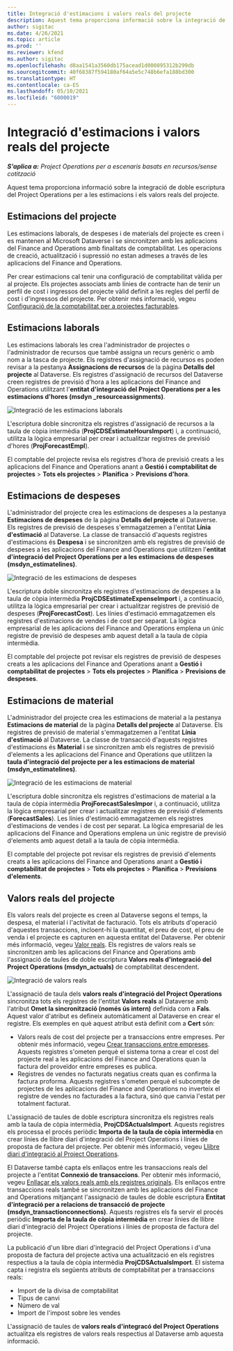 ```yaml
---
title: Integració d'estimacions i valors reals del projecte
description: Aquest tema proporciona informació sobre la integració de doble escriptura del Project Operations per a les estimacions i els valors reals del projecte.
author: sigitac
ms.date: 4/26/2021
ms.topic: article
ms.prod: ''
ms.reviewer: kfend
ms.author: sigitac
ms.openlocfilehash: d8aa1541a3560db175acead1d000895312b299db
ms.sourcegitcommit: 40f68387f594180af64a5e5c748b6efa188bd300
ms.translationtype: HT
ms.contentlocale: ca-ES
ms.lasthandoff: 05/10/2021
ms.locfileid: "6000019"
---
```

# <a name="project-estimates-and-actuals-integration"></a>Integració d'estimacions i valors reals del projecte

_**S'aplica a:** Project Operations per a escenaris basats en recursos/sense cotització_

Aquest tema proporciona informació sobre la integració de doble escriptura del Project Operations per a les estimacions i els valors reals del projecte.

## <a name="project-estimates"></a>Estimacions del projecte

Les estimacions laborals, de despeses i de materials del projecte es creen i es mantenen al Microsoft Dataverse i se sincronitzen amb les aplicacions del Finance and Operations amb finalitats de comptabilitat. Les operacions de creació, actualització i supressió no estan admeses a través de les aplicacions del Finance and Operations.

Per crear estimacions cal tenir una configuració de comptabilitat vàlida per al projecte. Els projectes associats amb línies de contracte han de tenir un perfil de cost i ingressos del projecte vàlid definit a les regles del perfil de cost i d'ingressos del projecte. Per obtenir més informació, vegeu [Configuració de la comptabilitat per a projectes facturables](../project-accounting/configure-accounting-billable-projects.md#configure-project-cost-and-revenue-profile-rules).

## <a name="labor-estimates"></a>Estimacions laborals

Les estimacions laborals les crea l'administrador de projectes o l'administrador de recursos que també assigna un recurs genèric o amb nom a la tasca de projecte. Els registres d'assignació de recursos es poden revisar a la pestanya **Assignacions de recursos** de la pàgina **Detalls del projecte** al Dataverse. Els registres d'assignació de recursos del Dataverse creen registres de previsió d'hora a les aplicacions del Finance and Operations utilitzant l'**entitat d'integració del Project Operations per a les estimacions d'hores (msdyn \_resourceassignments)**.

   ![Integració de les estimacions laborals](./Media/DW4LaborEstimates.png)

L'escriptura doble sincronitza els registres d'assignació de recursos a la taula de còpia intermèdia (**ProjCDSEstimateHoursImport**) i, a continuació, utilitza la lògica empresarial per crear i actualitzar registres de previsió d'hores (**ProjForecastEmpl**).

El comptable del projecte revisa els registres d'hora de previsió creats a les aplicacions del Finance and Operations anant a **Gestió i comptabilitat de projectes** > **Tots els projectes** > **Planifica** > **Previsions d'hora**.

## <a name="expense-estimates"></a>Estimacions de despeses

L'administrador del projecte crea les estimacions de despeses a la pestanya **Estimacions de despeses** de la pàgina **Detalls del projecte** al Dataverse. Els registres de previsió de despeses s'emmagatzemen a l'entitat **Línia d'estimació** al Dataverse. La classe de transacció d'aquests registres d'estimacions és **Despesa** i se sincronitzen amb els registres de previsió de despeses a les aplicacions del Finance and Operations que utilitzen l'**entitat d'integració del Project Operations per a les estimacions de despeses (msdyn\_estimatelines)**.

   ![Integració de les estimacions de despeses](./Media/DW4ExpenseEstimates.png)

L'escriptura doble sincronitza els registres d'estimacions de despeses a la taula de còpia intermèdia **ProjCDSEstimateExpenseImport** i, a continuació, utilitza la lògica empresarial per crear i actualitzar registres de previsió de despeses (**ProjForecastCost**). Les línies d'estimació emmagatzemen els registres d'estimacions de vendes i de cost per separat. La lògica empresarial de les aplicacions del Finance and Operations emplena un únic registre de previsió de despeses amb aquest detall a la taula de còpia intermèdia.

El comptable del projecte pot revisar els registres de previsió de despeses creats a les aplicacions del Finance and Operations anant a **Gestió i comptabilitat de projectes** > **Tots els projectes** > **Planifica** > **Previsions de despeses**.

## <a name="material-estimates"></a>Estimacions de material

L'administrador del projecte crea les estimacions de material a la pestanya **Estimacions de material** de la pàgina **Detalls del projecte** al Dataverse. Els registres de previsió de material s'emmagatzemen a l'entitat **Línia d'estimació** al Dataverse. La classe de transacció d'aquests registres d'estimacions és **Material** i se sincronitzen amb els registres de previsió d'elements a les aplicacions del Finance and Operations que utilitzen la **taula d'integració del projecte per a les estimacions de material (msdyn\_estimatelines)**.

   ![Integració de les estimacions de material](./Media/DW4MaterialEstimates.png)

L'escriptura doble sincronitza els registres d'estimacions de material a la taula de còpia intermèdia **ProjForecastSalesImpor** i, a continuació, utilitza la lògica empresarial per crear i actualitzar registres de previsió d'elements (**ForecastSales**). Les línies d'estimació emmagatzemen els registres d'estimacions de vendes i de cost per separat. La lògica empresarial de les aplicacions del Finance and Operations emplena un únic registre de previsió d'elements amb aquest detall a la taula de còpia intermèdia.

El comptable del projecte pot revisar els registres de previsió d'elements creats a les aplicacions del Finance and Operations anant a **Gestió i comptabilitat de projectes** > **Tots els projectes** > **Planifica** > **Previsions d'elements**.

## <a name="project-actuals"></a>Valors reals del projecte

Els valors reals del projecte es creen al Dataverse segons el temps, la despesa, el material i l'activitat de facturació. Tots els atributs d'operació d'aquestes transaccions, incloent-hi la quantitat, el preu de cost, el preu de venda i el projecte es capturen en aquesta entitat del Dataverse. Per obtenir més informació, vegeu [Valor reals](../actuals/actuals-overview.md). Els registres de valors reals se sincronitzen amb les aplicacions del Finance and Operations amb l'assignació de taules de doble escriptura **Valors reals d'integració del Project Operations (msdyn\_actuals)** de comptabilitat descendent.

   ![Integració de valors reals](./Media/DW4Actuals.png)

L'assignació de taula dels **valors reals d'integració del Project Operations** sincronitza tots els registres de l'entitat **Valors reals** al Dataverse amb l'atribut **Omet la sincronització (només ús intern)** definida com a **Fals**. Aquest valor d'atribut es defineix automàticament al Dataverse en crear el registre. Els exemples en què aquest atribut està definit com a **Cert** són:

  - Valors reals de cost del projecte per a transaccions entre empreses. Per obtenir més informació, vegeu [Crear transaccions entre empreses](../project-accounting/create-intercompany-transactions.md). Aquests registres s'ometen perquè el sistema torna a crear el cost del projecte real a les aplicacions del Finance and Operations quan la factura del proveïdor entre empreses es publica.
  - Registres de vendes no facturats negatius creats quan es confirma la factura proforma. Aquests registres s'ometen perquè el subcompte de projectes de les aplicacions del Finance and Operations no inverteix el registre de vendes no facturades a la factura, sinó que canvia l'estat per totalment facturat.

L'assignació de taules de doble escriptura sincronitza els registres reals amb la taula de còpia intermèdia, **ProjCDSActualsImport**. Aquests registres els processa el procés periòdic **Importa de la taula de còpia intermèdia** en crear línies de llibre diari d'integració del Project Operations i línies de proposta de factura del projecte. Per obtenir més informació, vegeu [Llibre diari d'integració al Project Operations](../project-accounting/project-operations-integration-journal.md).

El Dataverse també capta els enllaços entre les transaccions reals del projecte a l'entitat **Connexió de transaccions**. Per obtenir més informació, vegeu [Enllaçar els valors reals amb els registres originals](../actuals/linkingactuals.md). Els enllaços entre transaccions reals també se sincronitzen amb les aplicacions del Finance and Operations mitjançant l'assignació de taules de doble escriptura **Entitat d'integració per a relacions de transacció de projecte (msdyn\_transactionconnections)**. Aquests registres els fa servir el procés periòdic **Importa de la taula de còpia intermèdia** en crear línies de llibre diari d'integració del Project Operations i línies de proposta de factura del projecte.

La publicació d'un libre diari d'integració del Project Operations i d'una proposta de factura del projecte activa una actualització en els registres respectius a la taula de còpia intermèdia **ProjCDSActualsImport**. El sistema capta i registra els següents atributs de comptabilitat per a transaccions reals:

- Import de la divisa de comptabilitat
- Tipus de canvi
- Número de val
- Import de l'impost sobre les vendes

L'assignació de taules de **valors reals d'integracó del Project Operations** actualitza els registres de valors reals respectius al Dataverse amb aquesta informació.
